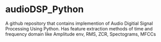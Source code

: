 # audioDSP_Python
A github repository that contains implemention of Audio Digitial Signal Processing Using Python. Has feature extraction methods of time and frequency domain like Amplitude env, RMS, ZCR, Spectograms, MFCCs
